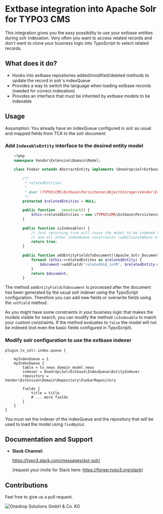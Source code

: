 # Extbase integration into Apache Solr for TYPO3 CMS

This integration gives you the easy possibility to use your extbase entities during solr indexation. 
Very often you want to access related records and don't want to clone your business logic into TypoScript to
select related records.

## What does it do?

- Hooks into extbase repositories added/modified/deleted methods to update the record in solr`s indexQueue
- Provides a way to switch the language when loading extbase records (needed for correct indexation)
- Provides an interface that must be inherited by extbase models to be indexable

## Usage

Assumption: You already have an indexQueue configured in solr as usual and mapped fields from TCA to the solr document.

### Add `IndexableEntity` interface to the desired entity model
```php
    <?php
    namespace Vendor\Extension\Domain\Model;
    
    class Foobar extends AbstractEntity implements \Onedrop\SolrExtbase\Domain\Model\IndexableEntity {
    
        /**
         * relatedEntities
         *
         * @var \TYPO3\CMS\Extbase\Persistence\ObjectStorage<\Vendor\Extension\Domain\Model\RelatedEntity>
         */
        protected $relatedEntities = NULL;
        
        public function __construct() {
            $this->relatedEntities = new \TYPO3\CMS\Extbase\Persistence\ObjectStorage();
        }
        
        public function isIndexable() {
            // Just returning true will cause the model to be indexed according to its enableFields
            // and all other indexQueue constraints (additionalWhere etc.)
            return true;
        }
        
        public function addEntityFieldsToDocument(\Apache_Solr_Document $document) {
            foreach ($this->relatedEntites as $relatedEntity) {
                $document->addField('relatedUid_intM', $relatedEntity->getUid());
            }
            return $document;
        }
```
The method `addEntityFieldsToDocument` is processed after the document has been generated by the usual
solr indexer using the TypoScript configuration. Therefore you can add new fields or overwrite fields using the `setField`
method.

As you might have some constraints in your business logic that makes the models visible for search, you can modify the 
method `isIndexable` to match your custom constraints. If the method evaluates to `false` the model will not be indexed 
(not even the basic fields configured in TypoScript).

### Modify solr configuration to use the extbase indexer

    plugin.tx_solr.index.queue {
    
        myIndexQueue = 1
        myIndexQueue {
            table = tx_news_domain_model_news
            indexer = Onedrop\SolrExtbase\IndexQueue\EntityIndexer
            repository = Vendor\Extension\Domain\Repository\FoobarRepository
            
            fields {
                title = title
                # ... more fields
            }
        }
    }
    
You must set the indexer of the indexQueue and the repository that will be used to load the model using `findByUid`.

## Documentation and Support

-   **Slack Channel:**

    https://typo3.slack.com/messages/ext-solr/
    
    (request your invite for Slack here: https://forger.typo3.org/slack)

## Contributions

Feel free to give us a pull request.

![Onedrop Solutions GmbH & Co. KG](https://1drop.de/ods-logo-small.png)
